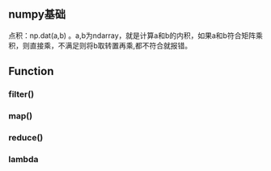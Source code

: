 ## numpy基础
点积：np.dat(a,b) 。a,b为ndarray，就是计算a和b的内积，如果a和b符合矩阵乘积，则直接乘，不满足则将b取转置再乘,都不符合就报错。


## Function
### filter()
### map()
### reduce()
### lambda 
